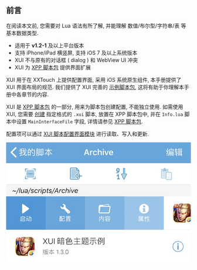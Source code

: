 ## 前言

在阅读本文前, 您需要对 Lua 语法有所了解, 并能理解 数值/布尔型/字符串/表 等基本数据类型.

 - 适用于 **v1\.2\-1** 及以上平台版本
 - 支持 iPhone/iPad 横竖屏, 支持 iOS 7 及以上系统版本
 - XUI 不与原有的对话框 \( dialog \) 和 WebView UI 冲突
 - XUI 为 [XPP 脚本包](/XPP/index.html) 提供界面扩展

XUI 用于在 XXTouch 上提供配置界面, 采用 iOS 系统原生组件, 本手册提供了 XUI 界面布局的规范. 我们提供了 XUI 完善的 [示例脚本包](/XUI/Demo.html), 这将有助于你理解本手册中各章节的内容.

XUI 是 [XPP 脚本包](/XPP/index.html) 的一部分, 用来为脚本包创建配置, 不能独立使用. 如需使用 XUI, 您需要 [创建](/XUI/Creation.html) 指定格式的 `.xui` 脚本, 放置在 XPP 脚本包中, 并在 `Info.lua` 脚本中设置 `MainInterfaceFile` 字段, 详情请参见 [XPP 脚本包](/XPP/index.html).

配置项可以通过 [XUI 脚本配置界面模块](/Handbook/xui/index.html) 进行读取、写入和更新. 


![IMG_2722.jpg](XUIScreenshots/IMG_2722.jpg)

